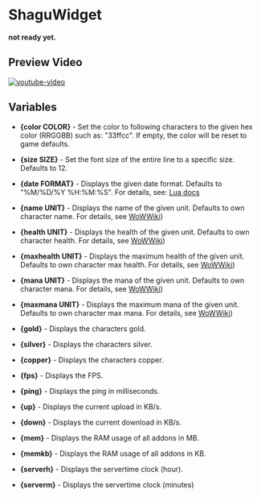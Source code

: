 # ShaguWidget

**not ready yet.**

## Preview Video
[![youtube-video](https://img.youtube.com/vi/6xT7l5_q-fY/0.jpg)](https://www.youtube.com/watch?v=6xT7l5_q-fY)

## Variables
* **{color COLOR}** - Set the color to following characters to the given hex color (RRGGBB) such as: "33ffcc". If empty, the color will be reset to game defaults.

* **{size SIZE}** - Set the font size of the entire line to a specific size. Defaults to 12.

* **{date FORMAT}** - Displays the given date format. Defaults to "%M/%D/%Y %H:%M:%S". For details, see: [Lua docs](https://www.lua.org/pil/22.1.html)

* **{name UNIT}** - Displays the name of the given unit. Defaults to own character name. For details, see [WoWWiki](https://wowwiki.fandom.com/wiki/UnitId))

* **{health UNIT}** - Displays the health of the given unit. Defaults to own character health. For details, see [WoWWiki](https://wowwiki.fandom.com/wiki/UnitId))

* **{maxhealth UNIT}** - Displays the maximum health of the given unit. Defaults to own character max health. For details, see [WoWWiki](https://wowwiki.fandom.com/wiki/UnitId))

* **{mana UNIT}** - Displays the mana of the given unit. Defaults to own character mana. For details, see [WoWWiki](https://wowwiki.fandom.com/wiki/UnitId))

* **{maxmana UNIT}** - Displays the maximum mana of the given unit. Defaults to own character max mana. For details, see [WoWWiki](https://wowwiki.fandom.com/wiki/UnitId))

* **{gold}** - Displays the characters gold.

* **{silver}** - Displays the characters silver.

* **{copper}** - Displays the characters copper.

* **{fps}** - Displays the FPS.

* **{ping}** - Displays the ping in milliseconds.

* **{up}** - Displays the current upload in KB/s.

* **{down}** - Displays the current download in KB/s.

* **{mem}** - Displays the RAM usage of all addons in MB.

* **{memkb}** - Displays the RAM usage of all addons in KB.

* **{serverh}** - Displays the servertime clock (hour).

* **{serverm}** - Displays the servertime clock (minutes)
